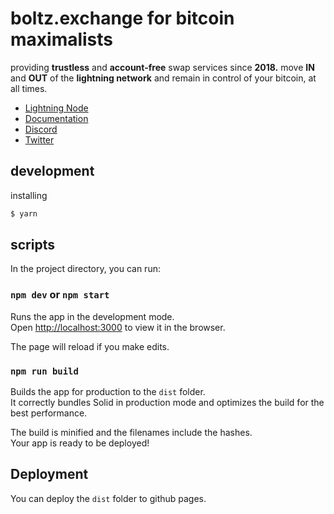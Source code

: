 # boltz.exchange for bitcoin maximalists

providing **trustless** and **account-free** swap services since **2018.**
move **IN** and **OUT** of the **lightning network** and remain in control of your bitcoin, at all times.

- [Lightning Node](https://amboss.space/node/026165850492521f4ac8abd9bd8088123446d126f648ca35e60f88177dc149ceb2)
- [Documentation](https://docs.boltz.exchange/en/latest/)
- [Discord](https://discord.gg/d6EK85KK)
- [Twitter](https://twitter.com/Boltzhq)

## development

installing

```bash
$ yarn
```

## scripts

In the project directory, you can run:

### `npm dev` or `npm start`

Runs the app in the development mode.<br>
Open [http://localhost:3000](http://localhost:3000) to view it in the browser.

The page will reload if you make edits.<br>

### `npm run build`

Builds the app for production to the `dist` folder.<br>
It correctly bundles Solid in production mode and optimizes the build for the best performance.

The build is minified and the filenames include the hashes.<br>
Your app is ready to be deployed!

## Deployment

You can deploy the `dist` folder to github pages.
